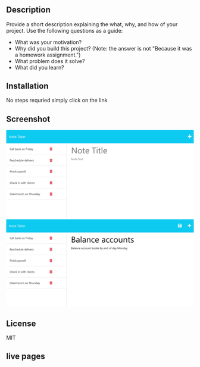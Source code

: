 # <Your-Project-Title>

## Description

Provide a short description explaining the what, why, and how of your project. Use the following questions as a guide:

- What was your motivation?
- Why did you build this project? (Note: the answer is not "Because it was a homework assignment.")
- What problem does it solve?
- What did you learn?

## Installation

No steps requried simply click on the link

## Screenshot
   
![demo](./assets/11-express-homework-demo-01.png)
![demo](./assets/11-express-homework-demo-02.png)

## License

MIT

## live pages

